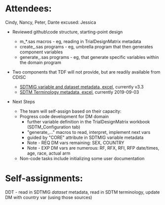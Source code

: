 # Attendees:
Cindy, Nancy, Peter, Dante
excused:
Jessica

* Reviewed github\code structure, starting-point design
  * m_*.sas macros - eg, reading in TrialDesignMatrix metadata
  * create_<domain>.sas programs - eg, umbrella program that then generates component variables
  * generate_<detail>.sas programs - eg, that generate specific variables within the domain program
  
* Two components that TDF will not provide, but are readily available from CDISC
  * [SDTMIG variable and dataset metadata, excel](https://www.cdisc.org/members-only/cdisc-library-archives), currently v3.3
  * [SDTM Terminology metadata, excel](https://www.cdisc.org/members-only/cdisc-library-archives), currently 2019-09-03

* Next Steps
  * The team will self-assign based on their capacity:
  * Progress code development for DM domain
    * further variable definition in the TrialDesignMatrix workbook (SDTM_Configuration tab) 
    * "generate_..." macros to read, interpret, implement next vars
    * guided by "CORE" attribute in SDTMIG variable metadata
    * Note - REQ DM vars remaining: SEX, COUNTRY
    * Note - EXP DM vars are numerous: RF, RFX, RFI, RFP date/times, age, race, actual arm
  * Non-code tasks include initializing some user documentation
 
# Self-assignments:
DDT - read in SDTMIG *dataset* metadata, read in SDTM terminology, update DM with country var (using those sources)

 
